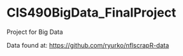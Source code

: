 # CIS490BigData_FinalProject
Project for Big Data

Data found at: https://github.com/ryurko/nflscrapR-data